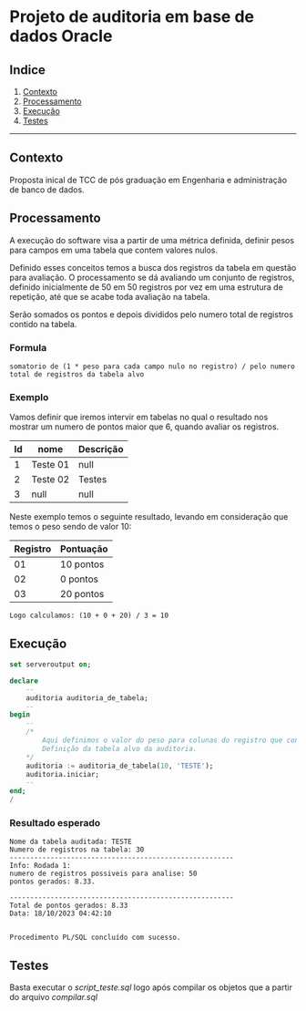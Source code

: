 # Projeto de auditoria em base de dados Oracle

## Indice
1. [Contexto](#contexto)
1. [Processamento](#processamento)
1. [Execução](#execucao)
1. [Testes](#teste)
*******

<div id='contexto' />

## Contexto
Proposta inical de TCC de pós graduação em Engenharia e administração de banco de dados.

<div id='processamento' />

## Processamento
A execução do software visa a partir de uma métrica definida, definir pesos para campos em uma tabela que contem valores nulos.

Definido esses conceitos temos a busca dos registros da tabela em questão para avaliação. O processamento se dá avaliando um conjunto de registros, definido inicialmente de 50 em 50 registros por vez em uma estrutura de repetição, até que se acabe toda avaliação na tabela.

Serão somados os pontos e depois divididos pelo numero total de registros contido na tabela.

### Formula
    somatorio de (1 * peso para cada campo nulo no registro) / pelo numero total de registros da tabela alvo

### Exemplo

Vamos definir que iremos intervir em tabelas no qual o resultado nos mostrar um numero de pontos maior que 6, quando avaliar os registros.

|Id|nome|Descrição|
|-|-|-|
|1|Teste 01|null|
|2|Teste 02|Testes
|3|null|null

Neste exemplo temos o seguinte resultado, levando em consideração que temos o peso sendo de valor 10:

|Registro|Pontuação|
|-|-|
|01|10 pontos|
|02|0 pontos|
|03|20 pontos|

    Logo calculamos: (10 + 0 + 20) / 3 = 10


<div id='execucao' />

## Execução

```sql
set serveroutput on;

declare
    --
    auditoria auditoria_de_tabela;
    --
begin
    --
    /*
        Aqui definimos o valor do peso para colunas do registro que contem valores nulos.
        Definição da tabela alvo da auditoria.
    */
    auditoria := auditoria_de_tabela(10, 'TESTE');
    auditoria.iniciar;
    --
end;
/
```
### Resultado esperado

    Nome da tabela auditada: TESTE
    Numero de registros na tabela: 30
    -------------------------------------------------------
    Info: Rodada 1:
    numero de registros possiveis para analise: 50
    pontos gerados: 8.33.

    -------------------------------------------------------
    Total de pontos gerados: 8.33
    Data: 18/10/2023 04:42:10


    Procedimento PL/SQL concluído com sucesso.

<div id='teste' />

## Testes
Basta executar o _script_teste.sql_ logo após compilar os objetos que a partir do arquivo _compilar.sql_